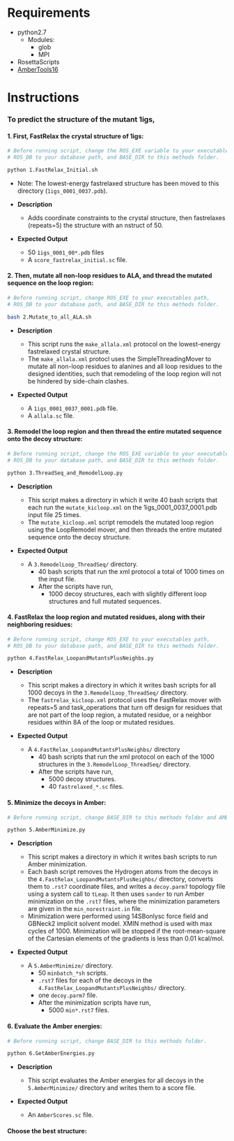 Requirements
============
- python2.7
    - Modules:
        - glob
        - MPI
- RosettaScripts
- [AmberTools16](http://ambermd.org/AmberTools16-get.html)

Instructions
============

### To predict the structure of the mutant 1igs,

#### 1. First, FastRelax the crystal structure of 1igs:

```bash
# Before running script, change the ROS_EXE variable to your executables path,
# ROS_DB to your database path, and BASE_DIR to this methods folder.

python 1.FastRelax_Initial.sh
```

- Note: The lowest-energy fastrelaxed structure has been moved to this directory (`1igs_0001_0037.pdb`).

- **Description**
    - Adds coordinate constraints to the crystal structure, then fastrelaxes (repeats=5) the structure with an nstruct of 50.
    
- **Expected Output**
    - 50 `1igs_0001_00*.pdb` files
    - A `score_fastrelax_initial.sc` file.

#### 2. Then, mutate all non-loop residues to ALA, and thread the mutated sequence on the loop region:

```bash
# Before running script, change ROS_EXE to your executables path, 
# ROS_DB to your database path, and BASE_DIR to this methods folder.

bash 2.Mutate_to_all_ALA.sh
```

- **Description**  
    - This script runs the `make_allala.xml` protocol on the lowest-energy fastrelaxed crystal structure.
    - The `make_allala.xml` protocl uses the SimpleThreadingMover to mutate all non-loop residues to alanines and all loop residues to the designed identities, such that remodeling of the loop region will not be hindered by side-chain clashes.

- **Expected Output**
    - A `1igs_0001_0037_0001.pdb` file.
    - A `allala.sc` file.

#### 3. Remodel the loop region and then thread the entire mutated sequence onto the decoy structure:

```bash
# Before running script, change the ROS_EXE variable to your executables path, 
# ROS_DB to your database path, and BASE_DIR to this methods folder.

python 3.ThreadSeq_and_RemodelLoop.py
```

- **Description**  
    - This script makes a directory in which it write 40 bash scripts that each run the `mutate_kicloop.xml` on the 1igs_0001_0037_0001.pdb input file 25 times.
    - The `mutate_kicloop.xml` script remodels the mutated loop region using the LoopRemodel mover, and then threads the entire mutated sequence onto the decoy structure.

- **Expected Output**
    - A `3.RemodelLoop_ThreadSeq/` directory.
        - 40 bash scripts that run the xml protocol a total of 1000 times on the input file.
        - After the scripts have run, 
            - 1000 decoy structures, each with slightly different loop structures and full mutated sequences.

#### 4. FastRelax the loop region and mutated residues, along with their neighboring residues:

```bash
# Before running script, change ROS_EXE to your executables path, 
# ROS_DB to your database path, and BASE_DIR to this methods folder.

python 4.FastRelax_LoopandMutantsPlusNeighbs.py
```

- **Description**  
    - This script makes a directory in which it writes bash scripts for all 1000 decoys in the `3.RemodelLoop_ThreadSeq/` directory.
    - The `fastrelax_kicloop.xml` protocol uses the FastRelax mover with repeats=5 and task_operations that turn off design for residues that are not part of the loop region, a mutated residue, or a neighbor residues within 8A of the loop or mutated residues.

- **Expected Output**
    - A `4.FastRelax_LoopandMutantsPlusNeighbs/` directory
        - 40 bash scripts that run the xml protocol on each of the 1000 structures in the `3.RemodelLoop_ThreadSeq/` directory.
        - After the scripts have run,
            - 5000 decoy structures.
            - 40 `fastrelaxed_*.sc` files.

#### 5. Minimize the decoys in Amber:

```bash
# Before running script, change BASE_DIR to this methods folder and AMBER_SOURCE to the location of your AmberTool16 amber.sh file.

python 5.AmberMinimize.py
```

- **Description**  
    - This script makes a directory in which it writes bash scripts to run Amber minimization.
    - Each bash script removes the Hydrogen atoms from the decoys in the `4.FastRelax_LoopandMutantsPlusNeighbs/` directory, converts them to `.rst7` coordinate files, and writes a `decoy.parm7` topology file using a system call to `tLeap`. It then uses `sander` to run Amber minimization on the `.rst7` files, where the minimization parameters are given in the `min_norestraint.in` file.
    - Minimization were performed using 14SBonlysc force field and GBNeck2 implicit solvent model. XMIN method is used with max cycles of 1000. Minimization will be stopped if the root-mean-square of the Cartesian elements of the gradients is less than 0.01 kcal/mol.

- **Expected Output**
    - A `5.AmberMinimize/` directory.
        - 50 `minbatch_*sh` scripts.
        - `.rst7` files for each of the decoys in the `4.FastRelax_LoopandMutantsPlusNeighbs/` directory.
        - one `decoy.parm7` file.
        - After the minimization scripts have run,
            - 5000 `min*.rst7` files.


#### 6. Evaluate the Amber energies:

```bash
# Before running script, change BASE_DIR to this methods folder.

python 6.GetAmberEnergies.py
```

- **Description**  
    - This script evaluates the Amber energies for all decoys in the `5.AmberMinimize/` directory and writes them to a score file.

- **Expected Output**
    - An `AmberScores.sc` file.

#### Choose the best structure:
